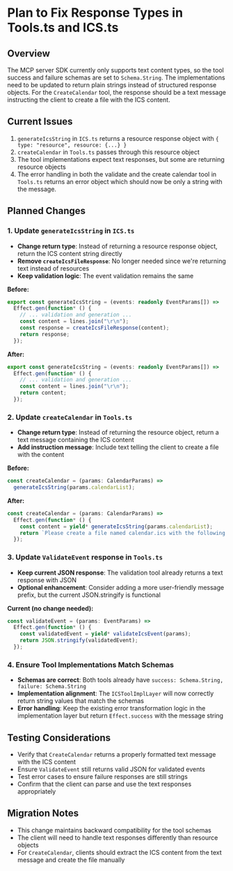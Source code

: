 # Plan to Fix Response Types in Tools.ts and ICS.ts

## Overview

The MCP server SDK currently only supports text content types, so the tool success and failure schemas are set to `Schema.String`. The implementations need to be updated to return plain strings instead of structured response objects. For the `CreateCalendar` tool, the response should be a text message instructing the client to create a file with the ICS content.

## Current Issues

1. `generateIcsString` in `ICS.ts` returns a resource response object with `{ type: "resource", resource: {...} }`
2. `createCalendar` in `Tools.ts` passes through this resource object
3. The tool implementations expect text responses, but some are returning resource objects
4. The error handling in both the validate and the create calendar tool in `Tools.ts` returns an
   error object which should now be only a string with the message.

## Planned Changes

### 1. Update `generateIcsString` in `ICS.ts`

- **Change return type**: Instead of returning a resource response object, return the ICS content string directly
- **Remove `createIcsFileResponse`**: No longer needed since we're returning text instead of resources
- **Keep validation logic**: The event validation remains the same

**Before:**

```typescript
export const generateIcsString = (events: readonly EventParams[]) =>
  Effect.gen(function* () {
    // ... validation and generation ...
    const content = lines.join("\r\n");
    const response = createIcsFileResponse(content);
    return response;
  });
```

**After:**

```typescript
export const generateIcsString = (events: readonly EventParams[]) =>
  Effect.gen(function* () {
    // ... validation and generation ...
    const content = lines.join("\r\n");
    return content;
  });
```

### 2. Update `createCalendar` in `Tools.ts`

- **Change return type**: Instead of returning the resource object, return a text message containing the ICS content
- **Add instruction message**: Include text telling the client to create a file with the content

**Before:**

```typescript
const createCalendar = (params: CalendarParams) =>
  generateIcsString(params.calendarList);
```

**After:**

```typescript
const createCalendar = (params: CalendarParams) =>
  Effect.gen(function* () {
    const content = yield* generateIcsString(params.calendarList);
    return `Please create a file named calendar.ics with the following content:\n\n${content}`;
  });
```

### 3. Update `ValidateEvent` response in `Tools.ts`

- **Keep current JSON response**: The validation tool already returns a text response with JSON
- **Optional enhancement**: Consider adding a more user-friendly message prefix, but the current JSON.stringify is functional

**Current (no change needed):**

```typescript
const validateEvent = (params: EventParams) =>
  Effect.gen(function* () {
    const validatedEvent = yield* validateIcsEvent(params);
    return JSON.stringify(validatedEvent);
  });
```

### 4. Ensure Tool Implementations Match Schemas

- **Schemas are correct**: Both tools already have `success: Schema.String, failure: Schema.String`
- **Implementation alignment**: The `ICSToolImplLayer` will now correctly return string values that match the schemas
- **Error handling**: Keep the existing error transformation logic in the implementation layer but
  return `Effect.success` with the message string

## Testing Considerations

- Verify that `CreateCalendar` returns a properly formatted text message with the ICS content
- Ensure `ValidateEvent` still returns valid JSON for validated events
- Test error cases to ensure failure responses are still strings
- Confirm that the client can parse and use the text responses appropriately

## Migration Notes

- This change maintains backward compatibility for the tool schemas
- The client will need to handle text responses differently than resource objects
- For `CreateCalendar`, clients should extract the ICS content from the text message and create the file manually
